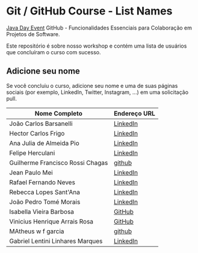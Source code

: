 # Git / GitHub Course - List Names

[Java Day Event](https://javanoroeste.com.br/javanoroeste/javaday_riopreto/) GitHub - Funcionalidades Essenciais para Colaboração em Projetos de Software.

Este repositório é sobre nosso workshop e contém uma lista de usuários que concluíram o curso com sucesso.

## Adicione seu nome

Se você concluiu o curso, adicione seu nome e uma de suas páginas sociais (por exemplo, LinkedIn, Twitter, Instagram, ...) em uma solicitação pull.

|Nome Completo| Endereço URL | 
|--|--| 
| João Carlos Barsanelli | [LinkedIn](https://www.linkedin.com/in/joão-carlos-barsanelli) |
| Hector Carlos Frigo | [LinkedIn](https://www.linkedin.com/in/hectorfrigoo) |
| Ana Julia de Almeida Pio | [LinkedIn](https://www.linkedin.com/in/ana-julia-de-almeida-pio) |
| Felipe Herculani | [LinkedIn](https://www.linkedin.com/in/felipe-pontes-3145b025b) |
| Guilherme Francisco Rossi Chagas | [github](https://github.com/GuilhermeFranci) |
| Jean Paulo Mei | [LinkedIn](https://br.linkedin.com/in/jean-paulo-mei-a42056137) |
| Rafael Fernando Neves | [LinkedIn](https://www.linkedin.com/in/rafael-neves-774251150/) |
| Rebecca Lopes Sant'Ana | [LinkedIn](https://www.linkedin.com/in/rebecca-santana-767440194/) |
| João Pedro Tomé Morais | [LinkedIn](https://br.linkedin.com/in/jo%C3%A3o-pedro-tom%C3%A9-morais-2ba369290) |
| Isabella Vieira Barbosa | [GitHub](https://github.com/Bella5900g/) |
| Vinicius Henrique Arrais Rosa | [GitHub](https://github.com/Vinicius-vhar) | 
| MAtheus w f garcia | [github](https://github.com/Mgarcia0029) | 
| Gabriel Lentini Linhares Marques | [LinkedIn](https://www.linkedin.com/in/Gabriel-Lentini) |

